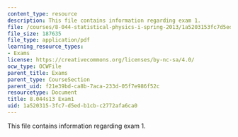 ```yaml
---
content_type: resource
description: This file contains information regarding exam 1.
file: /courses/8-044-statistical-physics-i-spring-2013/1a5203153fc7d5edb1cbc2772afa6ca0_MIT8_044S13_E1_b.pdf
file_size: 187635
file_type: application/pdf
learning_resource_types:
- Exams
license: https://creativecommons.org/licenses/by-nc-sa/4.0/
ocw_type: OCWFile
parent_title: Exams
parent_type: CourseSection
parent_uid: f21e39bd-ca8b-7aca-233d-05f7e986f52c
resourcetype: Document
title: 8.044s13 Exam1
uid: 1a520315-3fc7-d5ed-b1cb-c2772afa6ca0
---
```

This file contains information regarding exam 1.